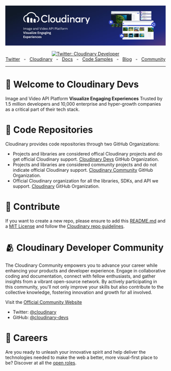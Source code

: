 ![Cloudinary Developers](https://github.com/cloudinary-devs/.github/blob/main/assets/cloudinary-banner.png?raw=true)

<div align="center">
  <a href="https://twitter.com/cloudinary" target="_blank">
    <img alt="Twitter: Cloudinary Developer" src="https://img.shields.io/twitter/follow/cloudinary?style=social" />
  </a>
  <br />
  <a href="https://twitter.com/cloudinary" target="_blank">Twitter</a>
    <span>&nbsp;&nbsp;-&nbsp;&nbsp;</span>
  <a href="https://cloudinary.com/" target="_blank">Cloudinary</a>
    <span>&nbsp;&nbsp;-&nbsp;&nbsp;</span>
  <a href="https://cloudinary.com/documentation" target="_blank">Docs</a>
    <span>&nbsp;&nbsp;-&nbsp;&nbsp;</span>
  <a href="https://github.com/cloudinary-devs" target="_blank">Code Samples</a>
    <span>&nbsp;&nbsp;-&nbsp;&nbsp;</span>
  <a href="https://cloudinary.com/blog/" target="_blank">Blog</a>
    <span>&nbsp;&nbsp;-&nbsp;&nbsp;</span>
  <a href="https://community.cloudinary.com/" target="_blank">Community</a>
  <br />
  <hr />
</div>

# 👋 Welcome to Cloudinary Devs

Image and Video API Platform
**Visualize Engaging Experiences**
Trusted by 1.5 million developers and 10,000 enterprise and hyper-growth companies as a critical part of their tech stack.

# 🧪 Code Repositories

Cloudinary provides code repositories through two GitHub Organizations:

- Projects and libraries are considered offical Cloudinary projects and do get official Cloudinary support. [Cloudinary Devs](https://github.com/cloudinary-devs) GitHub Organization.
- Projects and libraries are considered community projects and do not indicate official Cloudinary support. [Cloudinary Community](https://github.com/cloudinary-community) GitHub Organization.
- Official Cloudinary organization for all the libraries, SDKs, and API we support. [Cloudinary](https://github.com/cloudinary) GitHub Organization.

# 🚀 Contribute

If you want to create a new repo, please ensure to add this [README.md](https://github.com/cloudinary-devs/Cloudinary-Template-README) and a [MIT License](https://github.com/cloudinary-devs/Cloudinary-Template-README/blob/main/LICENSE) and follow the [Cloudinary repo guidelines](https://github.com/cloudinary-devs/Cloudinary-Repo-Guidelines).

# 🫂 Cloudinary Developer Community

The Cloudinary Community empowers you to advance your career while enhancing your products and developer experience. Engage in collaborative coding and documentation, connect with fellow enthusiasts, and gather insights from a vibrant open-source network. By actively participating in this community, you'll not only improve your skills but also contribute to the collective knowledge, fostering innovation and growth for all involved.

Visit the [Official Community Website](https://community.cloudinary.com/)
- Twitter: [@cloudinary](https://twitter.com/cloudinary)
- GitHub: [@cloudinary-devs](https://github.com/cloudinary-devs)

# 💼 Careers

Are you ready to unleash your innovative spirit and help deliver the technologies needed to make the web a better, more visual-first place to be? Discover at all the [open roles](https://cloudinary.com/careers).